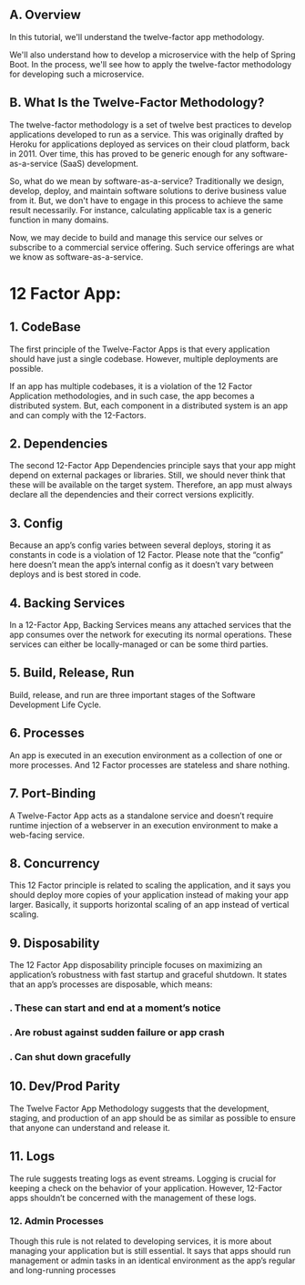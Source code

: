 ## A. Overview

In this tutorial, we'll understand the twelve-factor app methodology.

We'll also understand how to develop a microservice with the help of Spring Boot. In the process, we'll see how to apply the twelve-factor methodology for developing such a microservice.

## B. What Is the Twelve-Factor Methodology?

The twelve-factor methodology is a set of twelve best practices to develop applications developed to run as a service. This was originally drafted by Heroku for applications deployed as services on their cloud platform, back in 2011. Over time, this has proved to be generic enough for any software-as-a-service (SaaS) development.

So, what do we mean by software-as-a-service? Traditionally we design, develop, deploy, and maintain software solutions to derive business value from it. But, we don't have to engage in this process to achieve the same result necessarily. For instance, calculating applicable tax is a generic function in many domains.

Now, we may decide to build and manage this service our selves or subscribe to a commercial service offering. Such service offerings are what we know as software-as-a-service.

# 12 Factor App:

## 1. CodeBase

The first principle of the Twelve-Factor Apps is that every application should have just a single codebase. However, multiple deployments are possible.

If an app has multiple codebases, it is a violation of the 12 Factor Application methodologies, and in such case, the app becomes a distributed system. But, each component in a distributed system is an app and can comply with the 12-Factors.

## 2. Dependencies

The second 12-Factor App Dependencies principle says that your app might depend on external packages or libraries. Still, we should never think that these will be available on the target system. Therefore, an app must always declare all the dependencies and their correct versions explicitly.

## 3. Config

Because an app’s config varies between several deploys, storing it as constants in code is a violation of 12 Factor. Please note that the “config” here doesn’t mean the app’s internal config as it doesn’t vary between deploys and is best stored in code.

## 4. Backing Services

In a 12-Factor App, Backing Services means any attached services that the app consumes over the network for executing its normal operations. These services can either be locally-managed or can be some third parties.

## 5. Build, Release, Run

Build, release, and run are three important stages of the Software Development Life Cycle.

## 6. Processes

An app is executed in an execution environment as a collection of one or more processes. And 12 Factor processes are stateless and share nothing.

## 7. Port-Binding

A Twelve-Factor App acts as a standalone service and doesn’t require runtime injection of a webserver in an execution environment to make a web-facing service.

## 8. Concurrency

This 12 Factor principle is related to scaling the application, and it says you should deploy more copies of your application instead of making your app larger. Basically, it supports horizontal scaling of an app instead of vertical scaling.

## 9. Disposability

The 12 Factor App disposability principle focuses on maximizing an application’s robustness with fast startup and graceful shutdown. It states that an app’s processes are disposable, which means:

### . These can start and end at a moment’s notice

### . Are robust against sudden failure or app crash

### . Can shut down gracefully

## 10. Dev/Prod Parity

The Twelve Factor App Methodology suggests that the development, staging, and production of an app should be as similar as possible to ensure that anyone can understand and release it.

## 11. Logs

The rule suggests treating logs as event streams. Logging is crucial for keeping a check on the behavior of your application. However, 12-Factor apps shouldn’t be concerned with the management of these logs.

### 12. Admin Processes

Though this rule is not related to developing services, it is more about managing your application but is still essential. It says that apps should run management or admin tasks in an identical environment as the app’s regular and long-running processes
